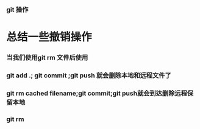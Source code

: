 ### git 操作
# 总结一些撤销操作
### 当我们使用git rm  文件后使用  
### git add .; git commit ;git push 就会删除本地和远程文件了
### git rm cached filename;git commit;git push就会到达删除远程保留本地
### git rm
